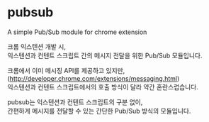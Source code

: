 pubsub
======

A simple Pub/Sub module for chrome extension

크롬 익스텐션 개발 시,  
익스텐션과 컨텐트 스크립트 간의 메시지 전달을 위한 Pub/Sub 모듈입니다.  

크롬에서 이미 메시징 API를 제공하고 있지만,  
(http://developer.chrome.com/extensions/messaging.html)  
익스텐션과 컨텐트 스크립트에서의 호출 방식이 달라 약간 혼란스럽습니다.  

pubsub는 익스텐션과 컨텐트 스크립트의 구분 없이,  
간편하게 메시지를 전달할 수 있는 간단한 Pub/Sub 방식의 모듈입니다.


